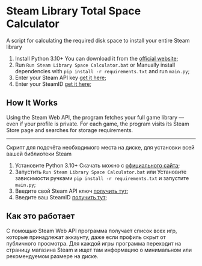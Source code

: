 # Steam Library Total Space Calculator

A script for calculating the required disk space to install your entire Steam library

1. Install Python 3.10+
You can download it from the [official website](https://www.python.org/downloads/);
2. Run `Run Steam Library Space Calculator.bat` or
Manually install dependencies with `pip install -r requirements.txt` and run `main.py`;
3. Enter your Steam API key [get it here](https://steamcommunity.com/dev/apikey);
4. Enter your SteamID [get it here](https://steamdb.info/calculator);

## How It Works

Using the Steam Web API, the program fetches your full game library — even if your profile is private.
For each game, the program visits its Steam Store page and searches for storage requirements.

---

Скрипт для подсчёта необходимого места на диске, для установки всей вашей библиотеки Steam

1. Установите Python 3.10+
Скачать можно с [официального сайта](https://www.python.org/downloads/);
2. Запустить `Run Steam Library Space Calculator.bat` или
Установите зависимости ручками `pip install -r requirements.txt` и запустите `main.py`;
3. Введите свой Steam API ключ [получить тут](https://steamcommunity.com/dev/apikey);
4. Введите ваш SteamID [получить тут](https://steamdb.info/calculator);

## Как это работает
С помощью Steam Web API программа получает список всех игр, которые принадлежат аккаунту, даже если профиль скрыт от публичного просмотра.
Для каждой игры программа переходит на страницу магазина Steam и ищет там информацию о минимальном или рекомендуемом размере на диске.
